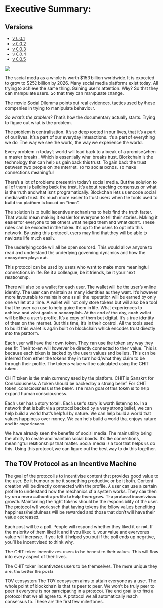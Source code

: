 # Executive Summary:

## Versions
* [v 0.0.1](https://github.com/AireshBhat/TransferOfValue/blob/main/Versions/v0.0.1.md)
* [v 0.0.2](https://github.com/AireshBhat/TransferOfValue/blob/main/Versions/v0.0.2.md)
* [v 0.0.3](https://github.com/AireshBhat/TransferOfValue/blob/main/Versions/v0.0.3.md)
* [v 0.0.4](https://github.com/AireshBhat/TransferOfValue/blob/main/Versions/v0.0.4.md)
* [v 0.0.5](https://github.com/AireshBhat/TransferOfValue/blob/main/Versions/v0.0.5.md)

![](https://badgen.net/badge/Version/v0.0.1/green)

The social media as a whole is worth $153 billion worldwide. It is expected to grow to $252 billion by 2026. Many social media platforms exist today. All trying to achieve the same thing. Gaining user’s attention. Why? So that they can manipulate users. So that they can manipulate change.

The movie Social Dilemma points out real evidences, tactics used by these companies in trying to manipulate behaviour. 

*So what’s the problem?*
That’s how the documentary actually starts. Trying to figure out what is the problem.

The problem is centralisation. It’s so deep rooted in our lives, that it’s a part of our lives. It’s a part of our everyday interactions. It’s a part of everything we do. The way we see the world, the way we experience the world.

Every problem in today’s world will lead back to a break of a promise(when a master breaks . Which is essentially what breaks trust. Blockchain is the technology that can help us gain back this trust. To gain back the trust between two people on the internet. To fix social bonds. To make connections meaningful.

There’s a lot of problems present in today’s social media. But the solution to all of them is building back the trust. It’s about reaching consensus on what is the truth and what isn’t programatically. Blockchain lets us encode social media with trust. It’s much more easier to trust users when the tools used to build the platform is based on “trust”.

The solution is to build incentive mechanisms to help find the truth faster. That would mean making it easier for everyone to tell their stories. Making it easier for everyone to tell others what helped them and what didn’t. These rules can be encoded in the token. It’s up to the users to opt into this network. By using this protocol, users may find that they will be able to navigate life much easily.

The underlying code will all be open sourced. This would allow anyone to read and understand the underlying governing dynamics and how the ecosystem plays out.

This protocol can be used by users who want to make more meaningful connections in life. Be it a colleague, be it friends, be it your next relationship.

There will also be a wallet for each user. The wallet will be the user’s online identity. The user can maintain as many identities as they want. It’s however more favourable to maintain one as all the reputation will be earned by only one wallet at a time.
A wallet will not only store tokens but will also be a tool that the user can use to help guide them in life. What experiences to achieve and what goals to accomplish. At the end of the day, each wallet will be like a user’s profile. It’s a copy of them but digital. It’s a true identity of them on the internet. But this time, it’s in their control. All the tools used to build this wallet is again built on blockchain which encodes trust directly into the platform.

Each user will have their own token. They can use the token any way they see fit. Their token will however be directly connected to their value. This is because each token is backed by the users values and beliefs. This can be inferred from either the tokens they in turn hold/what they claim to be through their profile. The tokens value will be calculated using the CHIT token.

CHIT token is the main currency used by the platform. CHIT is Sanskrit for Consciousness. A token should be backed by a strong belief. For CHIT token, consciousness is the belief. The main goal of this token is to help expand human consciousness.

Each user has a story to tell. Each user’s story is worth listening to. In a network that is built via a protocol backed by a very strong belief, we can help build a world that’s helpful by nature. We can help build a world that values happiness over money. We can help build a world that enjoys nature and its experiences.

We have already seen the benefits of social media. The main utility being the ability to create and maintain social bonds. It’s the connections, meaningful relationships that matter. Social media is a tool that helps us do this. Using this protocol, we can figure out the best way to do this together. 

## The TOV Protocol as an Incentive Machine
The goal of the protocol is to incentivise content that provides good value to the user. Be it humour or be it something productive or be it both. Content creation will be directly connected with the profile. A user can use a certain profile to understand how the mechanics of a system works. They can then try on a more authentic profile to help them grow. The protocol incentivises growth. Maintaining the right tokens should be the responsibility of the user. The protocol will work such that having tokens the follow values benefiting happiness/helpfulness will be rewarded and those that don’t will have their value decreased.

Each post will be a poll. People will respond whether they liked it or not. If the majority of them liked it and if you liked it, your value and everyones value will increase. If you felt it helped you but if the poll ends up negative, you’ll be incentivised to think why.

The CHIT token incentivizes users to be honest to their values. This will flow into every aspect of their lives.

The CHIT token incentivezes users to be themselves. The more unique they are, the better the posts. 

TOV ecosystem
The TOV ecosystem aims to attain everyone as a user. The whole point of blockchain is that its peer to peer. We won’t be truly peer to peer if everyone is not participating in a protocol. The end goal is to find a protocol that we all agree to. A protocol we all automatically reach consensus to. These are the first few milestones.
